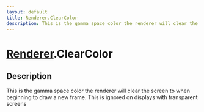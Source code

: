 ```yaml
---
layout: default
title: Renderer.ClearColor
description: This is the gamma space color the renderer will clear the screen to when beginning to draw a new frame. This is ignored on displays with transparent screens
---
```

# [Renderer]({{site.url}}/Pages/Reference/Renderer.html).ClearColor

## Description
This is the gamma space color the renderer will clear
the screen to when beginning to draw a new frame. This is ignored
on displays with transparent screens

